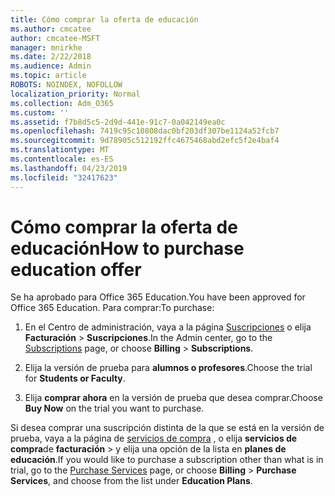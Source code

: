 ```yaml
---
title: Cómo comprar la oferta de educación
ms.author: cmcatee
author: cmcatee-MSFT
manager: mnirkhe
ms.date: 2/22/2018
ms.audience: Admin
ms.topic: article
ROBOTS: NOINDEX, NOFOLLOW
localization_priority: Normal
ms.collection: Adm_O365
ms.custom: ''
ms.assetid: f7b8d5c5-2d9d-441e-91c7-0a042149ea0c
ms.openlocfilehash: 7419c95c10808dac0bf203df307be1124a52fcb7
ms.sourcegitcommit: 9d78905c512192ffc4675468abd2efc5f2e4baf4
ms.translationtype: MT
ms.contentlocale: es-ES
ms.lasthandoff: 04/23/2019
ms.locfileid: "32417623"
---
```

# <a name="how-to-purchase-education-offer"></a><span data-ttu-id="f4ac6-102">Cómo comprar la oferta de educación</span><span class="sxs-lookup"><span data-stu-id="f4ac6-102">How to purchase education offer</span></span>

<span data-ttu-id="f4ac6-103">Se ha aprobado para Office 365 Education.</span><span class="sxs-lookup"><span data-stu-id="f4ac6-103">You have been approved for Office 365 Education.</span></span> <span data-ttu-id="f4ac6-104">Para comprar:</span><span class="sxs-lookup"><span data-stu-id="f4ac6-104">To purchase:</span></span>
  
1. <span data-ttu-id="f4ac6-105">En el Centro de administración, vaya a la página [Suscripciones](https://go.microsoft.com/fwlink/p/?linkid=842054) o elija **Facturación** \> **Suscripciones**.</span><span class="sxs-lookup"><span data-stu-id="f4ac6-105">In the Admin center, go to the [Subscriptions](https://go.microsoft.com/fwlink/p/?linkid=842054) page, or choose **Billing** \> **Subscriptions**.</span></span>
    
2. <span data-ttu-id="f4ac6-106">Elija la versión de prueba para **alumnos o profesores**.</span><span class="sxs-lookup"><span data-stu-id="f4ac6-106">Choose the trial for **Students or Faculty**.</span></span>
    
3. <span data-ttu-id="f4ac6-107">Elija **comprar ahora** en la versión de prueba que desea comprar.</span><span class="sxs-lookup"><span data-stu-id="f4ac6-107">Choose **Buy Now** on the trial you want to purchase.</span></span> 
    
<span data-ttu-id="f4ac6-108">Si desea comprar una suscripción distinta de la que se está en la versión de prueba, vaya a la página de [servicios de compra](https://go.microsoft.com/fwlink/p/?linkid=868433) , o elija **servicios de compra**de **facturación** \> y elija una opción de la lista en **planes de educación**.</span><span class="sxs-lookup"><span data-stu-id="f4ac6-108">If you would like to purchase a subscription other than what is in trial, go to the [Purchase Services](https://go.microsoft.com/fwlink/p/?linkid=868433) page, or choose **Billing** \> **Purchase Services**, and choose from the list under **Education Plans**.</span></span>
  


